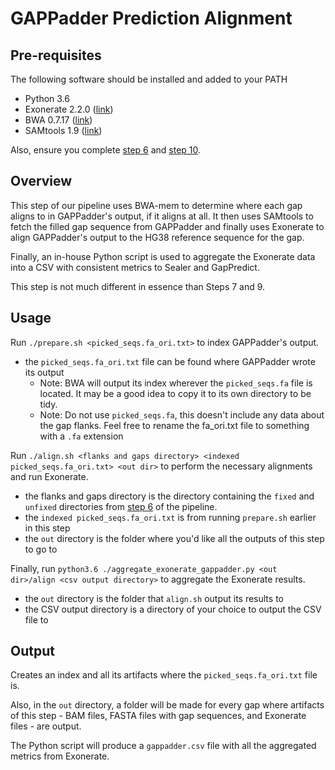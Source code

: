 # GAPPadder Prediction Alignment

## Pre-requisites
The following software should be installed and added to your PATH
* Python 3.6
* Exonerate 2.2.0 ([link](https://www.ebi.ac.uk/about/vertebrate-genomics/software/exonerate))
* BWA 0.7.17 ([link](https://github.com/lh3/bwa/releases/tag/v0.7.17))
* SAMtools 1.9 ([link](https://github.com/samtools/samtools/releases/tag/1.9))

Also, ensure you complete [step 6](https://github.com/bcgsc/GapPredict/tree/Reproduction_Steps/scripts/6_gap_extraction_from_reference) and [step 10](https://github.com/bcgsc/GapPredict/tree/Reproduction_Steps/scripts/10_gappadder_gap_filling).

## Overview
This step of our pipeline uses BWA-mem to determine where each gap aligns to in GAPPadder's output, if it aligns at all. It then uses SAMtools to fetch the filled gap sequence from GAPPadder and finally uses Exonerate to align GAPPadder's output to the HG38 reference sequence for the gap. 

Finally, an in-house Python script is used to aggregate the Exonerate data into a CSV with consistent metrics to Sealer and GapPredict.

This step is not much different in essence than Steps 7 and 9.

## Usage
Run `./prepare.sh <picked_seqs.fa_ori.txt>` to index GAPPadder's output.
* the `picked_seqs.fa_ori.txt` file can be found where GAPPadder wrote its output
  * Note: BWA will output its index wherever the `picked_seqs.fa` file is located. It may be a good idea to copy it to its own directory to be tidy.
  * Note: Do not use `picked_seqs.fa`, this doesn't include any data about the gap flanks. Feel free to rename the fa_ori.txt file to something with a `.fa` extension 
 
Run `./align.sh <flanks and gaps directory> <indexed picked_seqs.fa_ori.txt> <out dir>` to perform the necessary alignments and run Exonerate.
* the flanks and gaps directory is the directory containing the `fixed` and `unfixed` directories from [step 6](https://github.com/bcgsc/GapPredict/tree/Reproduction_Steps/scripts/6_gap_extraction_from_reference) of the pipeline.
* the `indexed picked_seqs.fa_ori.txt` is from running `prepare.sh` earlier in this step
* the `out` directory is the folder where you'd like all the outputs of this step to go to

Finally, run `python3.6 ./aggregate_exonerate_gappadder.py <out dir>/align <csv output directory>` to aggregate the Exonerate results.
* the `out` directory is the folder that `align.sh` output its results to 
* the CSV output directory is a directory of your choice to output the CSV file to

## Output
Creates an index and all its artifacts where the `picked_seqs.fa_ori.txt` file is.

Also, in the `out` directory, a folder will be made for every gap where artifacts of this step - BAM files, FASTA files with gap sequences, and Exonerate files - are output.

The Python script will produce a `gappadder.csv` file with all the aggregated metrics from Exonerate.